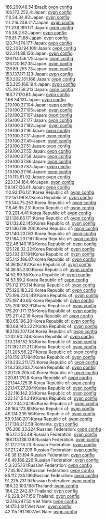 186.209.48.54:Brazil: [ovpn config](vpn/186_209_48_54.ovpn)  
106.173.252.4:Japan: [ovpn config](vpn/106_173_252_4.ovpn)  
110.54.34.93:Japan: [ovpn config](vpn/110_54_34_93.ovpn)  
111.216.249.217:Japan: [ovpn config](vpn/111_216_249_217.ovpn)  
111.238.189.171:Japan: [ovpn config](vpn/111_238_189_171.ovpn)  
115.38.2.52:Japan: [ovpn config](vpn/115_38_2_52.ovpn)  
116.81.71.88:Japan: [ovpn config](vpn/116_81_71_88.ovpn)  
120.74.174.177:Japan: [ovpn config](vpn/120_74_174_177.ovpn)  
122.208.194.109:Japan: [ovpn config](vpn/122_208_194_109.ovpn)  
122.211.89.156:Japan: [ovpn config](vpn/122_211_89_156.ovpn)  
126.114.156.175:Japan: [ovpn config](vpn/126_114_156_175.ovpn)  
126.120.167.35:Japan: [ovpn config](vpn/126_120_167_35.ovpn)  
126.89.255.73:Japan: [ovpn config](vpn/126_89_255_73.ovpn)  
153.137.171.123:Japan: [ovpn config](vpn/153_137_171_123.ovpn)  
153.202.161.168:Japan: [ovpn config](vpn/153_202_161_168.ovpn)  
153.225.166.194:Japan: [ovpn config](vpn/153_225_166_194.ovpn)  
175.28.158.213:Japan: [ovpn config](vpn/175_28_158_213.ovpn)  
183.77.170.61:Japan: [ovpn config](vpn/183_77_170_61.ovpn)  
1.66.34.131:Japan: [ovpn config](vpn/1_66_34_131.ovpn)  
219.100.37.104:Japan: [ovpn config](vpn/219_100_37_104.ovpn)  
219.100.37.105:Japan: [ovpn config](vpn/219_100_37_105.ovpn)  
219.100.37.107:Japan: [ovpn config](vpn/219_100_37_107.ovpn)  
219.100.37.177:Japan: [ovpn config](vpn/219_100_37_177.ovpn)  
219.100.37.182:Japan: [ovpn config](vpn/219_100_37_182.ovpn)  
219.100.37.19:Japan: [ovpn config](vpn/219_100_37_19.ovpn)  
219.100.37.31:Japan: [ovpn config](vpn/219_100_37_31.ovpn)  
219.100.37.49:Japan: [ovpn config](vpn/219_100_37_49.ovpn)  
219.100.37.51:Japan: [ovpn config](vpn/219_100_37_51.ovpn)  
219.100.37.55:Japan: [ovpn config](vpn/219_100_37_55.ovpn)  
219.100.37.58:Japan: [ovpn config](vpn/219_100_37_58.ovpn)  
219.100.37.86:Japan: [ovpn config](vpn/219_100_37_86.ovpn)  
219.100.37.87:Japan: [ovpn config](vpn/219_100_37_87.ovpn)  
219.100.37.96:Japan: [ovpn config](vpn/219_100_37_96.ovpn)  
219.113.61.92:Japan: [ovpn config](vpn/219_113_61_92.ovpn)  
223.134.164.46:Japan: [ovpn config](vpn/223_134_164_46.ovpn)  
59.147.136.61:Japan: [ovpn config](vpn/59_147_136_61.ovpn)  
110.92.176.121:Korea Republic of: [ovpn config](vpn/110_92_176_121.ovpn)  
112.151.99.87:Korea Republic of: [ovpn config](vpn/112_151_99_87.ovpn)  
115.144.75.253:Korea Republic of: [ovpn config](vpn/115_144_75_253.ovpn)  
118.46.65.231:Korea Republic of: [ovpn config](vpn/118_46_65_231.ovpn)  
119.201.4.41:Korea Republic of: [ovpn config](vpn/119_201_4_41.ovpn)  
121.128.66.171:Korea Republic of: [ovpn config](vpn/121_128_66_171.ovpn)  
121.132.62.145:Korea Republic of: [ovpn config](vpn/121_132_62_145.ovpn)  
121.136.139.200:Korea Republic of: [ovpn config](vpn/121_136_139_200.ovpn)  
121.140.237.63:Korea Republic of: [ovpn config](vpn/121_140_237_63.ovpn)  
121.184.237.187:Korea Republic of: [ovpn config](vpn/121_184_237_187.ovpn)  
122.46.140.163:Korea Republic of: [ovpn config](vpn/122_46_140_163.ovpn)  
125.128.32.22:Korea Republic of: [ovpn config](vpn/125_128_32_22.ovpn)  
125.133.67.191:Korea Republic of: [ovpn config](vpn/125_133_67_191.ovpn)  
125.142.186.87:Korea Republic of: [ovpn config](vpn/125_142_186_87.ovpn)  
14.36.187.92:Korea Republic of: [ovpn config](vpn/14_36_187_92.ovpn)  
14.38.65.230:Korea Republic of: [ovpn config](vpn/14_38_65_230.ovpn)  
14.52.89.35:Korea Republic of: [ovpn config](vpn/14_52_89_35.ovpn)  
14.53.59.2:Korea Republic of: [ovpn config](vpn/14_53_59_2.ovpn)  
175.112.175.114:Korea Republic of: [ovpn config](vpn/175_112_175_114.ovpn)  
175.120.183.26:Korea Republic of: [ovpn config](vpn/175_120_183_26.ovpn)  
175.196.224.149:Korea Republic of: [ovpn config](vpn/175_196_224_149.ovpn)  
175.197.40.65:Korea Republic of: [ovpn config](vpn/175_197_40_65.ovpn)  
175.200.182.91:Korea Republic of: [ovpn config](vpn/175_200_182_91.ovpn)  
175.201.171.135:Korea Republic of: [ovpn config](vpn/175_201_171_135.ovpn)  
175.211.42.16:Korea Republic of: [ovpn config](vpn/175_211_42_16.ovpn)  
180.65.196.20:Korea Republic of: [ovpn config](vpn/180_65_196_20.ovpn)  
180.69.140.222:Korea Republic of: [ovpn config](vpn/180_69_140_222.ovpn)  
183.102.107.134:Korea Republic of: [ovpn config](vpn/183_102_107_134.ovpn)  
1.232.90.246:Korea Republic of: [ovpn config](vpn/1_232_90_246.ovpn)  
210.216.152.53:Korea Republic of: [ovpn config](vpn/210_216_152_53.ovpn)  
211.192.121.212:Korea Republic of: [ovpn config](vpn/211_192_121_212.ovpn)  
211.205.56.227:Korea Republic of: [ovpn config](vpn/211_205_56_227.ovpn)  
218.159.37.184:Korea Republic of: [ovpn config](vpn/218_159_37_184.ovpn)  
218.232.211.173:Korea Republic of: [ovpn config](vpn/218_232_211_173.ovpn)  
218.238.203.7:Korea Republic of: [ovpn config](vpn/218_238_203_7.ovpn)  
220.125.205.50:Korea Republic of: [ovpn config](vpn/220_125_205_50.ovpn)  
220.81.170.8:Korea Republic of: [ovpn config](vpn/220_81_170_8.ovpn)  
221.144.125.16:Korea Republic of: [ovpn config](vpn/221_144_125_16.ovpn)  
221.147.27.204:Korea Republic of: [ovpn config](vpn/221_147_27_204.ovpn)  
222.116.142.23:Korea Republic of: [ovpn config](vpn/222_116_142_23.ovpn)  
222.121.54.249:Korea Republic of: [ovpn config](vpn/222_121_54_249.ovpn)  
222.234.24.185:Korea Republic of: [ovpn config](vpn/222_234_24_185.ovpn)  
49.164.173.80:Korea Republic of: [ovpn config](vpn/49_164_173_80.ovpn)  
49.174.239.56:Korea Republic of: [ovpn config](vpn/49_174_239_56.ovpn)  
59.9.180.201:Korea Republic of: [ovpn config](vpn/59_9_180_201.ovpn)  
217.138.212.58:Romania: [ovpn config](vpn/217_138_212_58.ovpn)  
176.208.33.224:Russian Federation: [ovpn config](vpn/176_208_33_224.ovpn)  
185.12.253.48:Russian Federation: [ovpn config](vpn/185_12_253_48.ovpn)  
188.113.138.138:Russian Federation: [ovpn config](vpn/188_113_138_138.ovpn)  
31.172.218.23:Russian Federation: [ovpn config](vpn/31_172_218_23.ovpn)  
37.21.247.209:Russian Federation: [ovpn config](vpn/37_21_247_209.ovpn)  
46.38.13.194:Russian Federation: [ovpn config](vpn/46_38_13_194.ovpn)  
46.48.168.226:Russian Federation: [ovpn config](vpn/46_48_168_226.ovpn)  
5.3.225.161:Russian Federation: [ovpn config](vpn/5_3_225_161.ovpn)  
77.35.197.38:Russian Federation: [ovpn config](vpn/77_35_197_38.ovpn)  
85.117.235.136:Russian Federation: [ovpn config](vpn/85_117_235_136.ovpn)  
91.225.231.9:Russian Federation: [ovpn config](vpn/91_225_231_9.ovpn)  
184.22.103.168:Thailand: [ovpn config](vpn/184_22_103_168.ovpn)  
184.22.242.87:Thailand: [ovpn config](vpn/184_22_242_87.ovpn)  
49.228.247.156:Thailand: [ovpn config](vpn/49_228_247_156.ovpn)  
123.16.247.50:Viet Nam: [ovpn config](vpn/123_16_247_50.ovpn)  
14.175.1.121:Viet Nam: [ovpn config](vpn/14_175_1_121.ovpn)  
42.115.191.180:Viet Nam: [ovpn config](vpn/42_115_191_180.ovpn)  
